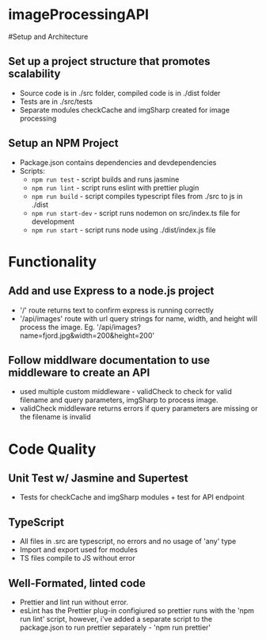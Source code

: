 # imageProcessingAPI

#Setup and Architecture
## Set up a project structure that promotes scalability

* Source code is in ./src folder, compiled code is in ./dist folder
* Tests are in ./src/tests
* Separate modules checkCache and imgSharp created for image processing

## Setup an NPM Project

* Package.json contains dependencies and devdependencies
* Scripts: 
    * `npm run test` - script builds and runs jasmine
    * `npm run lint` - script runs eslint with prettier plugin
    * `npm run build` - script compiles typescript files from ./src to js in ./dist
    * `npm run start-dev` - script runs nodemon on src/index.ts file for development
    * `npm run start` - script runs node using ./dist/index.js file

# Functionality

##  Add and use Express to a node.js project
* '/' route returns text to confirm express is running correctly
* '/api/images' route with url query strings for name, width, and height will process the image. Eg. '/api/images?name=fjord.jpg&width=200&height=200'
## Follow middlware documentation to use middleware to create an API
* used multiple custom middleware - validCheck to check for valid filename and query parameters, imgSharp to process image.
* validCheck middleware returns errors if query parameters are missing or the filename is invalid

# Code Quality

## Unit Test w/ Jasmine and Supertest
* Tests for checkCache and imgSharp modules + test for API endpoint

## TypeScript
* All files in .src are typescript, no errors and no usage of 'any' type
* Import and export used for modules
* TS files compile to JS without error

## Well-Formated, linted code
* Prettier and lint run without error.
* esLint has the Prettier plug-in configiured so prettier runs with the 'npm run lint' script, however, i've added a separate script to the package.json to run prettier separately - 'npm run prettier'